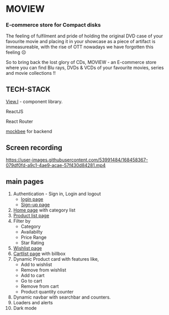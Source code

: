 
# MOVIEW
### E-commerce store for Compact disks 

The feeling of fulfilment and pride of holding the original DVD case of your favourite movie and placing it in your showcase as a piece of artifact is immeasureable, with the rise of OTT nowadays we have forgotten this feeling ☹

So to bring back the lost glory of CDs, MOVIEW - an E-commerce store where you can find Blu rays, DVDs & VCDs of your favourite movies, series and movie collections !!


## TECH-STACK

 [View.I](https://viewi.netlify.app/) - component library.
 
 ReactJS
 
 React Router
 
 [mockbee](https://mockbee.netlify.app/) for backend

## Screen recording

https://user-images.githubusercontent.com/53991484/168458367-079df0fd-a9c1-4ae9-acae-57f430d84281.mp4

## main pages

1) Authentication - Sign in, Login and logout
    - [login page](https://moview-ecomm-store-1.vercel.app/login-page)
    - [Sign-up page](https://moview-ecomm-store-1.vercel.app/signup-page)
2) [Home page](https://moview-ecomm-store-1.vercel.app/home) with category list
3) [Product list page](https://moview-ecomm-store-1.vercel.app/product-list)
4) Filter by 
	  - Category
	  -  Availabilty
	  - Price Range
	  - Star Rating
5) [Wishlist page](https://moview-ecomm-store-1.vercel.app/wish-list)
6) [Cartlist page](https://moview-ecomm-store-1.vercel.app/cart-list) with billbox
8) Dynamic Product card with features like,
	  - Add to wishlist
	  - Remove from wishlist
	  - Add to cart
	  - Go to cart
	  - Remove from cart
	  - Product quantity counter
9) Dynamic navbar with searchbar and counters.
10) Loaders and alerts
11) Dark mode
